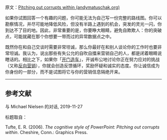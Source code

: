 原文：[Pitching out corrupts within (andymatuschak.org)](https://notes.andymatuschak.org/zqG92bvaL58AWMeL97jXaRd1Dm6hsfGvhAn)

如果你试图回答一个有趣的问题，你可能无法为自己写一份完整的路线图。你可以勘察情况，并尽可能地降低风险，但没有半路上遇到的机会，突发的灵光一闪，你到达不了目的地。因此，非常重要的是，你要睁大眼睛，避免自欺欺人：你的突破点，可能就藏在那个你想要一带而过的异常数据点之中。

既然你在和自己交谈时需要非常坦诚，那么你最好在和别人谈论你的工作时也要非常坦诚。我认为，说出那些有失公允的自吹自擂来营销自己的人，都是闭着眼睛说瞎话的。相比之下，如果你「[开门造车](https://notes.andymatuschak.org/z21cgR9K3UcQ5a7yPsj2RUim3oM2TzdBByZu)」，开诚布公地讨论你正在努力应对的挑战（又称[反向营销](https://notes.andymatuschak.org/z4bK6LaSBRetDzuYkeCs3A8mJ8DufTbK4o6FS)），你就会创造反馈循环，奖励怀疑和诚实的态度。你让诚信成为你身份的一部分，而不是试图将它与你的营销信息隔绝开来。

------

## 参考文献

与 Michael Nielsen 的对话, 2019-11-27

标题取自：

Tufte, E. R. (2006). *The cognitive style of PowerPoint: Pitching out corrupts within*. Cheshire, Conn.: Graphics Press.